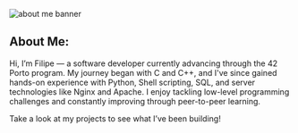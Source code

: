 ![about me banner](https://github.com/user-attachments/assets/30d9da1e-ba1b-41ca-ab26-f34cb25c5b8d)

## About Me:

Hi, I’m Filipe — a software developer currently advancing through the 42 Porto program. My journey began with C and C++, and I've since gained hands-on experience with Python, Shell scripting, SQL, and server technologies like Nginx and Apache. I enjoy tackling low-level programming challenges and constantly improving through peer-to-peer learning.

Take a look at my projects to see what I’ve been building!

